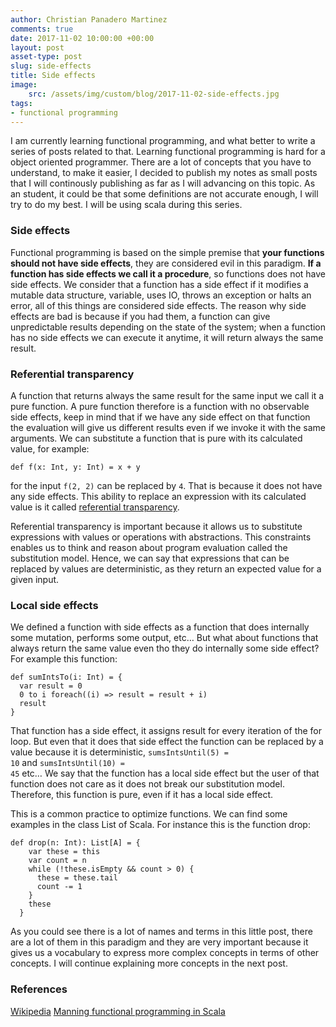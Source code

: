 ```yaml
---
author: Christian Panadero Martinez
comments: true
date: 2017-11-02 10:00:00 +00:00
layout: post
asset-type: post
slug: side-effects
title: Side effects
image:
    src: /assets/img/custom/blog/2017-11-02-side-effects.jpg
tags:
- functional programming
---
```

I am currently learning functional programming, and what better to write a series of posts related to that. Learning functional programming is hard for a object oriented programmer. There are a lot of concepts that you have to understand, to make it easier, I decided to publish my notes as small posts that I will continously publishing as far as I will advancing on this topic. As an student, it could be that some definitions are not accurate enough, I will try to do my best. I will be using scala during this series.

<h3>Side effects</h3>
Functional programming is based on the simple premise that <b>your functions should not have side effects</b>, they are considered evil in this paradigm. <b>If a function has side effects we call it a procedure</b>, so functions does not have side effects. We consider that a function has a side effect if it modifies a mutable data structure, variable, uses IO, throws an exception or halts an error, all of this things are considered side effects. The reason why side effects are bad is because if you had them, a function can give unpredictable results depending on the state of the system; when a function has no side effects we can execute it anytime, it will return always the same result.

<h3>Referential transparency</h3>
A function that returns always the same result for the same input we call it a pure function. A pure function therefore is a function with no observable side effects, keep in mind that if we have any side effect on that function the evaluation will give us different results even if we invoke it with the same arguments. We can substitute a function that is pure with its calculated value, for example: <pre class="prettyprint"><code>def f(x: Int, y: Int) = x + y</code></pre> for the input <span style="padding:0;" class="prettyprint"><code>f(2, 2)</code></span> can be replaced by <span style="padding:0;" class="prettyprint"><code>4</code></span>. That is because it does not have any side effects. This ability to replace an expression with its calculated value is it called <a href="https://en.wikipedia.org/wiki/Referential_transparency">referential transparency</a>.

Referential transparency is important because it allows us to substitute expressions with values or operations with abstractions. This constraints enables us to think and reason about program evaluation called the substitution model. Hence, we can say that expressions that can be replaced by values are deterministic, as they return an expected value for a given input.

<h3>Local side effects</h3>
We defined a function with side effects as a function that does internally some mutation, performs some output, etc… But what about functions that always return the same value even tho they do internally some side effect? For example this function:

<pre class="prettyprint"><code>def sumIntsTo(i: Int) = {
  var result = 0
  0 to i foreach((i) => result = result + i)
  result
}</code></pre>

That function has a side effect, it assigns result for every iteration of the for loop. But even that it does that side effect the function can be replaced by a value because it is deterministic, <span style="padding:0;" class="prettyprint"><code>sumsIntsUntil(5) = 10</code></span> and <span style="padding:0;" class="prettyprint"><code>sumsIntsUntil(10) = 45</code></span> etc… We say that the function has a local side effect but the user of that function does not care as it does not break our substitution model. Therefore, this function is pure, even if it has a local side effect. 

This is a common practice to optimize functions. We can find some examples in the class List of Scala. For instance this is the function drop:

<pre class="prettyprint"><code>def drop(n: Int): List[A] = {
    var these = this
    var count = n
    while (!these.isEmpty && count > 0) {
      these = these.tail
      count -= 1
    }
    these
  }</code></pre>

As you could see there is a lot of names and terms in this little post, there are a lot of them in this paradigm and they are very important because it gives us a vocabulary to express more complex concepts in terms of other concepts. I will continue explaining more concepts in the next post.

<h3>References</h3>
<a href="https://en.wikipedia.org/wiki/Side_effect_(computer_science)">Wikipedia</a>
<a href="https://www.manning.com/books/functional-programming-in-scala">Manning functional programming in Scala</a>

